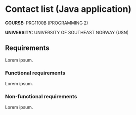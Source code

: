# Contact list (Java application)


**COURSE:** PRG1100B (PROGRAMMING 2)

**UNIVERSITY:** UNIVERSITY OF SOUTHEAST NORWAY (USN)


## Requirements
Lorem ipsum.


### Functional requirements
Lorem ipsum.


### Non-functional requirements
Lorem ipsum.
